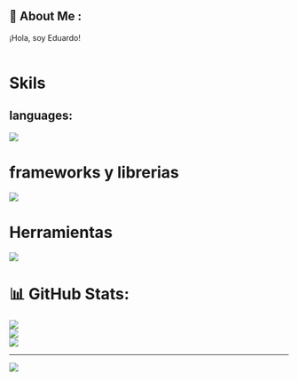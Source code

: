 ## 🌱 About Me :
¡Hola, soy Eduardo!<br><br>

# Skils
## languages:
<div>
  <img src="https://skillicons.dev/icons?i=html,css,js,bash,java,py&perline=6" />
</div>

# frameworks y librerias
<div>
  <img src="https://skillicons.dev/icons?i=react,flask,spring&perline=5" />
</div>

# Herramientas
<div>
  <img src="https://skillicons.dev/icons?i=mysql,postgres,git&perline=5" />
</div>

# 📊 GitHub Stats:
![](https://github-readme-stats.vercel.app/api?username=Eduardo0427&theme=blueberry&hide_border=false&include_all_commits=false&count_private=false)<br/>
![](https://github-readme-streak-stats.herokuapp.com/?user=Eduardo0427&theme=blueberry&hide_border=false)<br/>
![](https://github-readme-stats.vercel.app/api/top-langs/?username=Eduardo0427&theme=blueberry&hide_border=false&include_all_commits=false&count_private=false&layout=compact)

---
[![](https://visitcount.itsvg.in/api?id=Eduardo0427&icon=0&color=0)](https://visitcount.itsvg.in)

